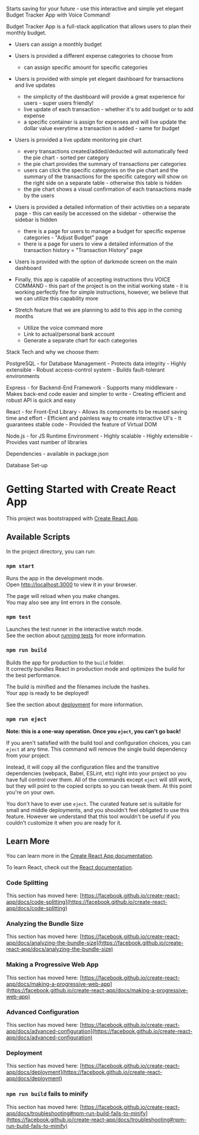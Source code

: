 Starts saving for your future - use this interactive and simple yet elegant Budget Tracker App with Voice Command!

Budget Tracker App is a full-stack application that allows users to plan their monthly budget. 

  - Users can assign a monthly budget 

  - Users is provided a different expense categories to choose from
    - can assign specific amount for specific categories

  - Users is provided with simple yet elegant dashboard for transactions and live updates 
    - the simplicity of the dashboard will provide a great experience for users - super users friendly!
    - live update of each transaction - whether it's to add budget or to add expense
    - a specific container is assign for expenses and will live update the dollar value everytime a transaction is added - same for budget

  - Users is provided a live update monitoring pie chart
    - every transactions created/added/deducted will automatically feed the pie chart - sorted per category
    - the pie chart provides the summary of transactions per categories
    - users can click the specific categories on the pie chart and the summary of the transactions for the specific category will show on the right side on a separate table - otherwise this table is hidden
    - the pie chart shows a visual confirmation of each transactions made by the users

  - Users is provided a detailed information of their activities on a separate page - this can easily be accessed on the sidebar - otherwise the sidebar is hidden
    - there is a page for users to manage a budget for specific expense categories - "Adjust Budget" page
    - there is a page for users to view a detailed information of the transaction history = "Transaction History" page

  - Users is provided with the option of darkmode screen on the main dashboard

  - Finally, this app is capable of accepting instructions thru VOICE COMMAND -  this part of the project is on the initial working state - it is working perfectly fine for simple instructions, however, we believe that we can utilize this capability more

  - Stretch feature that we are planning to add to this app in the coming months
    - Utilize the voice command more
    - Link to actual/personal bank account 
    - Generate a separate chart for each categories
    

Stack Tech and why we choose them:

  PostgreSQL - for Database Management
    - Protects data integrity
    - Highly extensible
    - Robust access-control system
    - Builds fault-tolerant environments

  Express - for Backend-End Framework
    - Supports many middleware
    - Makes back-end code easier and simpler to write
    - Creating efficient and robust API is quick and easy
  
  React - for Front-End Library
    - Allows its components to be reused saving time and effort
    - Efficient and painless way to create interactive UI's
    - It guarantees stable code
    - Provided the feature of Virtual DOM

  Node.js - for JS Runtime Environment
    - Highly scalable
    - Highly extensible
    - Provides vast number of libraries

  Dependencies - available in package.json

  Database Set-up


    





# Getting Started with Create React App

This project was bootstrapped with [Create React App](https://github.com/facebook/create-react-app).

## Available Scripts

In the project directory, you can run:

### `npm start`

Runs the app in the development mode.\
Open [http://localhost:3000](http://localhost:3000) to view it in your browser.

The page will reload when you make changes.\
You may also see any lint errors in the console.

### `npm test`

Launches the test runner in the interactive watch mode.\
See the section about [running tests](https://facebook.github.io/create-react-app/docs/running-tests) for more information.

### `npm run build`

Builds the app for production to the `build` folder.\
It correctly bundles React in production mode and optimizes the build for the best performance.

The build is minified and the filenames include the hashes.\
Your app is ready to be deployed!

See the section about [deployment](https://facebook.github.io/create-react-app/docs/deployment) for more information.

### `npm run eject`

**Note: this is a one-way operation. Once you `eject`, you can't go back!**

If you aren't satisfied with the build tool and configuration choices, you can `eject` at any time. This command will remove the single build dependency from your project.

Instead, it will copy all the configuration files and the transitive dependencies (webpack, Babel, ESLint, etc) right into your project so you have full control over them. All of the commands except `eject` will still work, but they will point to the copied scripts so you can tweak them. At this point you're on your own.

You don't have to ever use `eject`. The curated feature set is suitable for small and middle deployments, and you shouldn't feel obligated to use this feature. However we understand that this tool wouldn't be useful if you couldn't customize it when you are ready for it.

## Learn More

You can learn more in the [Create React App documentation](https://facebook.github.io/create-react-app/docs/getting-started).

To learn React, check out the [React documentation](https://reactjs.org/).

### Code Splitting

This section has moved here: [https://facebook.github.io/create-react-app/docs/code-splitting](https://facebook.github.io/create-react-app/docs/code-splitting)

### Analyzing the Bundle Size

This section has moved here: [https://facebook.github.io/create-react-app/docs/analyzing-the-bundle-size](https://facebook.github.io/create-react-app/docs/analyzing-the-bundle-size)

### Making a Progressive Web App

This section has moved here: [https://facebook.github.io/create-react-app/docs/making-a-progressive-web-app](https://facebook.github.io/create-react-app/docs/making-a-progressive-web-app)

### Advanced Configuration

This section has moved here: [https://facebook.github.io/create-react-app/docs/advanced-configuration](https://facebook.github.io/create-react-app/docs/advanced-configuration)

### Deployment

This section has moved here: [https://facebook.github.io/create-react-app/docs/deployment](https://facebook.github.io/create-react-app/docs/deployment)

### `npm run build` fails to minify

This section has moved here: [https://facebook.github.io/create-react-app/docs/troubleshooting#npm-run-build-fails-to-minify](https://facebook.github.io/create-react-app/docs/troubleshooting#npm-run-build-fails-to-minify)
